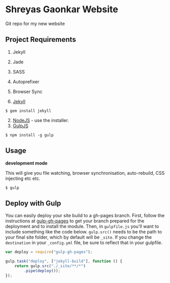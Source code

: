Shreyas Gaonkar Website
=============================

Git repo for my new website


## Project Requirements


1. Jekyll
2. Jade
3. SASS
4. Autoprefixer
5. Browser Sync


1. [Jekyll](http://jekyllrb.com/)
```shell
$ gem install jekyll
```
2. [NodeJS](http://nodejs.org) - use the installer.
3. [GulpJS](https://github.com/gulpjs/gulp)
```shell
$ npm install -g gulp
```


## Usage

**development mode**

This will give you file watching, browser synchronisation, auto-rebuild, CSS injecting etc etc.

```shell
$ gulp
```


## Deploy with Gulp

You can easily deploy your site build to a gh-pages branch. First, follow the instructions at [gulp-gh-pages](https://github.com/rowoot/gulp-gh-pages) to get your branch prepared for the deployment and to install the module. Then, in `gulpfile.js` you'll want to include something like the code below. `gulp.src()` needs to be the path to your final site folder, which by default will be `_site`. If you change the `destination` in your `_config.yml` file, be sure to reflect that in your gulpfile.



```javascript
var deploy = require("gulp-gh-pages");

gulp.task("deploy", ["jekyll-build"], function () {
    return gulp.src("./_site/**/*")
        .pipe(deploy());
});
```
